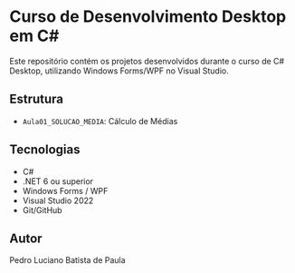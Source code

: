 # Curso de Desenvolvimento Desktop em C#

Este repositório contém os projetos desenvolvidos durante o curso de C# Desktop, utilizando Windows Forms/WPF no Visual Studio.

## Estrutura

- `Aula01_SOLUCAO_MEDIA`: Cálculo de Médias

## Tecnologias

- C#
- .NET 6 ou superior
- Windows Forms / WPF
- Visual Studio 2022
- Git/GitHub

## Autor

Pedro Luciano Batista de Paula
